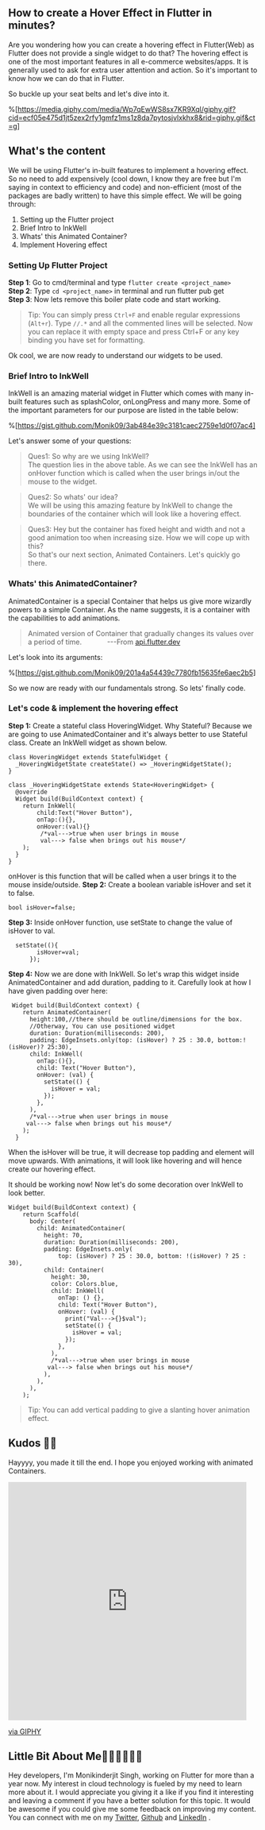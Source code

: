 ## How to create a Hover Effect in Flutter in minutes?

Are you wondering how you can create a hovering effect in Flutter(Web) as Flutter does not provide a single widget to do that? 
The hovering effect is one of the most important features in all e-commerce websites/apps. It is generally used to ask for extra user attention and action. So it's important to know how we can do that in Flutter.

So buckle up your seat belts and let's dive into it.

%[https://media.giphy.com/media/Wp7qEwWS8sx7KR9Xql/giphy.gif?cid=ecf05e475d1jt5zex2rfy1gmfz1ms1z8da7pytosjvlxkhx8&rid=giphy.gif&ct=g]

## What's the content
We will be using Flutter's in-built features to implement a hovering effect. So no need to add expensively (cool down, I know they are free but I'm saying in context to efficiency and code) and non-efficient (most of the packages are badly written) to have this simple effect. We will be going through:
1. Setting up the Flutter project
2. Brief Intro to InkWell
3. Whats' this Animated Container?
4. Implement Hovering effect

### Setting Up Flutter Project
**Step 1**: Go to cmd/terminal and type `flutter create <project_name>`</br>
**Step 2**: Type `cd <project_name>` in terminal and run flutter pub get</br>
**Step 3**: Now lets remove this boiler plate code and start working.


> Tip: You can simply press `Ctrl+F` and enable regular expressions (`Alt+r`). Type `//.*` and all the commented lines will be selected. Now you can replace it with empty space and press Ctrl+F or any key binding you have set for formatting. 

Ok cool, we are now ready to understand our widgets to be used.

### Brief Intro to InkWell
InkWell is an amazing material widget in Flutter which comes with many in-built features such as splashColor, onLongPress and many more. Some of the important parameters for our purpose are listed in the table below:


%[https://gist.github.com/Monik09/3ab484e39c3181caec2759e1d0f07ac4]


Let's answer some of your questions:

> Ques1: So why are we using InkWell?</br>
The question lies in the above table. As we can see the InkWell has an onHover function which is called when the user brings in/out the mouse to the widget. </br>

> Ques2: So whats' our idea?</br>
We will be using this amazing feature by InkWell to change the boundaries of the container which will look like a hovering effect.

> Ques3: Hey but the container has fixed height and width and not a good animation too when increasing size. How we will cope up with this?</br>
So that's our next section, Animated Containers. Let's quickly go there.


### Whats' this AnimatedContainer?
AnimatedContainer is a special Container that helps us give more wizardly powers to a simple Container. As the name suggests, it is a container with the capabilities to add animations. 

> Animated version of Container that gradually changes its values over a period of time. &nbsp;  &nbsp;  &nbsp;  &nbsp;  &nbsp;  &nbsp;     ---From  [api.flutter.dev](https://api.flutter.dev/flutter/widgets/AnimatedContainer-class.html)

Let's look into its arguments:

%[https://gist.github.com/Monik09/201a4a54439c7780fb15635fe6aec2b5]

So we now are ready with our fundamentals strong. So lets' finally code.

### Let's code & implement the hovering effect
**Step 1:** Create a stateful class HoveringWidget. Why Stateful? Because we are going to use AnimatedContainer and it's always better to use Stateful class.
Create an InkWell widget as shown below.

```
class HoveringWidget extends StatefulWidget {
  _HoveringWidgetState createState() => _HoveringWidgetState();
}

class _HoveringWidgetState extends State<HoveringWidget> {
  @override
  Widget build(BuildContext context) {
    return InkWell(
        child:Text("Hover Button"),
        onTap:(){},
        onHover:(val){} 
         /*val--->true when user brings in mouse
         val---> false when brings out his mouse*/
    );
  }
}
``` 
onHover is this function that will be called when a user brings it to the mouse inside/outside. 
**Step 2:** Create a boolean variable isHover and set it to false.
```
bool isHover=false;
```
**Step 3:** Inside onHover function, use setState to change the value of isHover to val.
```
  setState((){
        isHover=val;
      });
```
**Step 4:** Now we are done with InkWell. So let's wrap this widget inside AnimatedContainer and add duration, padding to it. Carefully look at how I have given padding over here:

```
 Widget build(BuildContext context) {
    return AnimatedContainer(
      height:100,//there should be outline/dimensions for the box. 
      //Otherway, You can use positioned widget
      duration: Duration(milliseconds: 200),
      padding: EdgeInsets.only(top: (isHover) ? 25 : 30.0, bottom:!(isHover)? 25:30),
      child: InkWell( 
        onTap:(){},
        child: Text("Hover Button"),
        onHover: (val) {
          setState(() {
            isHover = val;
          });
        },
      ),
      /*val--->true when user brings in mouse
     val---> false when brings out his mouse*/
    );
  }
``` 
When the isHover will be true, it will decrease top padding and element will move upwards. With animations, it will look like hovering and will hence create our hovering effect.

It should be working now!
Now let's do some decoration over InkWell to look better.


```
Widget build(BuildContext context) {
    return Scaffold(
      body: Center(
        child: AnimatedContainer(
          height: 70,
          duration: Duration(milliseconds: 200),
          padding: EdgeInsets.only(
              top: (isHover) ? 25 : 30.0, bottom: !(isHover) ? 25 : 30),
          child: Container(
            height: 30,
            color: Colors.blue,
            child: InkWell(
              onTap: () {},
              child: Text("Hover Button"),
              onHover: (val) {
                print("Val--->{}$val");
                setState(() {
                  isHover = val;
                });
              },
            ),
            /*val--->true when user brings in mouse
           val---> false when brings out his mouse*/
          ),
        ),
      ),
    );
``` 


> Tip: You can add vertical padding to give a slanting hover animation effect.



## Kudos 🎉🎉
Hayyyy, you made it till the end. I hope you enjoyed working with animated Containers.

<iframe src="https://giphy.com/embed/ILV8xetoPJO92" width="480" height="480" frameBorder="0" class="giphy-embed" allowFullScreen></iframe><p><a href="https://giphy.com/gifs/thread-discussion-august-ILV8xetoPJO92">via GIPHY</a></p>

## Little Bit About Me🧑‍💻🧑‍💻🧑‍💻
Hey developers, I'm Monikinderjit Singh, working on Flutter for more than a year now. My interest in cloud technology is fueled by my need to learn more about it. I would appreciate you giving it a like if you find it interesting and leaving a comment if you have a better solution for this topic. It would be awesome if you could give me some feedback on improving my content.
You can connect with me on my [Twitter](https://twitter.com/intent/follow?screen_name=monikIJS), [Github](https://github.com/Monik09) and  [LinkedIn](https://www.linkedin.com/in/monikinderjit-singh/) .  












